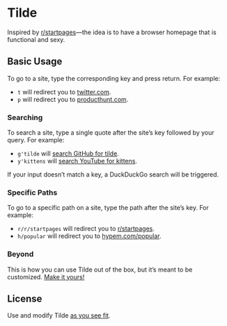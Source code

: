 # Tilde

Inspired by [r/startpages](https://www.reddit.com/r/startpages)&mdash;the idea
is to have a browser homepage that is functional and sexy.

## Basic Usage

To go to a site, type the corresponding key and press return. For example:

- `t` will redirect you to [twitter.com](https://twitter.com/home).
- `p` will redirect you to [producthunt.com](https://www.producthunt.com).

### Searching

To search a site, type a single quote after the site&rsquo;s key followed by
your query. For example:

- `g'tilde` will [search GitHub for tilde](https://github.com/search?q=tilde).
- `y'kittens` will
  [search YouTube for kittens](https://www.youtube.com/results?search_query=kittens).

If your input doesn&rsquo;t match a key, a DuckDuckGo search will be triggered.

### Specific Paths

To go to a specific path on a site, type the path after the site&rsquo;s key.
For example:

- `r/r/startpages` will redirect you to
  [r/startpages](https://www.reddit.com/r/startpages).
- `h/popular` will redirect you to
  [hypem.com/popular](http://hypem.com/popular).

### Beyond

This is how you can use Tilde out of the box, but it&rsquo;s meant to be
customized. [Make it yours!](index.html)

## License

Use and modify Tilde [as you see fit](UNLICENSE).
